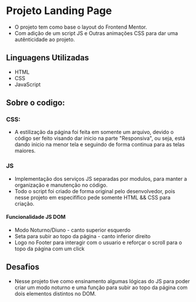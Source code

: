 # Projeto Landing Page 
* O projeto tem como base o layout do Frontend Mentor.
* Com adição de um script JS e Outras animações CSS para dar uma autênticidade ao projeto.

## Linguagens Utilizadas
* HTML
* CSS
* JavaScript

## Sobre o codigo:
### CSS:
* A estilização da página foi feita em somente um arquivo, devido o código ser feito visando dar inicio na parte "Responsiva", ou seja, está dando inicio na menor tela e seguindo de forma continua para as telas maiores.
### JS
* Implementação dos serviços JS separadas por modulos, para manter a organização e manutenção no código.
* Todo o script foi criado de forma original pelo desenvolvedor, pois nesse projeto em especifífico pede somente HTML && CSS para criação.
#### Funcionalidade JS DOM
* Modo Noturno/Diuno - canto superior esquerdo
* Seta para subir ao topo da página - canto inferior direito
* Logo no Footer para interagir com o usuario e reforçar o scroll para o topo da página com um click

## Desafios
* Nesse projeto tive como ensinamento algumas lógicas do JS para poder criar um modo noturno e uma função para subir ao topo da página com dois elementos distintos no DOM.
